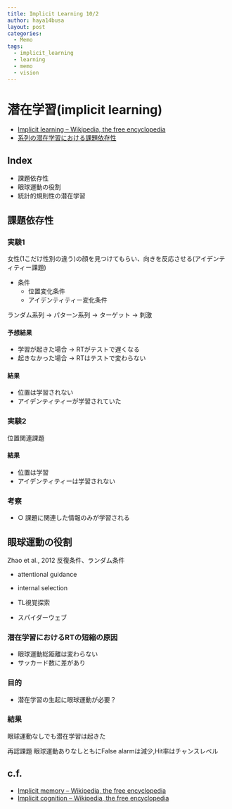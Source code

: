 ```yaml
---
title: Implicit Learning 10/2
author: haya14busa
layout: post
categories:
  - Memo
tags:
  - implicit_learning
  - learning
  - memo
  - vision
---
```

# 潜在学習(implicit learning)

*   [Implicit learning &#8211; Wikipedia, the free encyclopedia][1]
*   [系列の潜在学習における課題依存性][2]

## Index

*   課題依存性
*   眼球運動の役割
*   統計的規則性の潜在学習

## 課題依存性

### 実験1

女性(1こだけ性別の違う)の顔を見つけてもらい、向きを反応させる(アイデンティティー課題)

*   条件 
    *   位置変化条件
    *   アイデンティティー変化条件

ランダム系列 -> パターン系列 -> ターゲット -> 刺激

#### 予想結果

*   学習が起きた場合 -> RTがテストで遅くなる
*   起きなかった場合 -> RTはテストで変わらない

#### 結果

*   位置は学習されない
*   アイデンティティーが学習されていた

### 実験2

位置関連課題

#### 結果

*   位置は学習
*   アイデンティティーは学習されない

### 考察

*   ○ 課題に関連した情報のみが学習される

## 眼球運動の役割

Zhao et al., 2012 反復条件、ランダム条件

*   attentional guidance
*   internal selection

*   TL視覚探索

*   スパイダーウェブ

### 潜在学習におけるRTの短縮の原因

*   眼球運動総距離は変わらない
*   サッカード数に差があり

### 目的

*   潜在学習の生起に眼球運動が必要？

### 結果

眼球運動なしでも潜在学習は起きた

再認課題 眼球運動ありなしともにFalse alarmは減少,Hit率はチャンスレベル

## c.f.

*   [Implicit memory &#8211; Wikipedia, the free encyclopedia][3]
*   [Implicit cognition &#8211; Wikipedia, the free encyclopedia][4]

 [1]: http://en.wikipedia.org/wiki/Implicit_learning
 [2]: http://openweb.chukyo-u.ac.jp/~jkawa/AandC/15/8_Higuchi.pdf
 [3]: http://en.wikipedia.org/wiki/Implicit_memory
 [4]: http://en.wikipedia.org/wiki/Implicit_cognition
